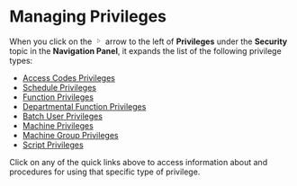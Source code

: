 # Managing Privileges

When you click on the ![Expand](../../../Resources/Images/EM/EMarrowtoexpand.png) arrow to the left of **Privileges** under the **Security** topic in the **Navigation Panel**, it expands the list of the following privilege types:

- [Access Codes Privileges](Managing-Access-Codes-Privileges.md)
- [Schedule Privileges](Managing-Schedule-Privileges.md)
- [Function Privileges](Managing-Function-Privileges.md)
- [Departmental Function Privileges](Managing-Dept-Function-Privileges.md)
- [Batch User Privileges](Managing-Batch-User-Privileges.md)
- [Machine Privileges](Managing-Machine-Privileges.md)
- [Machine Group Privileges](Managing-Machine-Group-Privileges.md)
- [Script Privileges](Managing-Script-Privileges.md)

Click on any of the quick links above to access information about and procedures for using that specific type of privilege.
